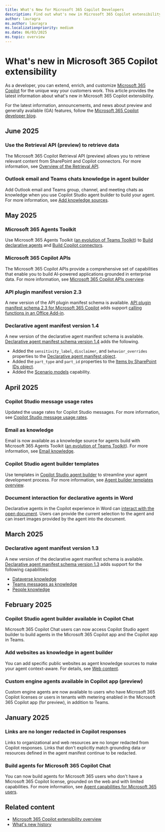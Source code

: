 ```yaml
---
title: What's New for Microsoft 365 Copilot Developers
description: Find out what's new in Microsoft 365 Copilot extensibility, including declarative agents, custom engine agents, connectors, Copilot APIs, and more.
author: lauragra
ms.author: lauragra
ms.localizationpriority: medium
ms.date: 06/03/2025
ms.topic: overview
---
```


# What's new in Microsoft 365 Copilot extensibility

As a developer, you can extend, enrich, and customize [Microsoft 365 Copilot](/microsoft-365-copilot/microsoft-365-copilot-overview) for the unique way your customers work. This article provides the latest information about what's new in Microsoft 365 Copilot extensibility.

For the latest information, announcements, and news about preview and generally available (GA) features, follow the [Microsoft 365 Copilot developer blog](https://devblogs.microsoft.com/microsoft365dev/category/microsoft-365-copilot/).

## June 2025

### Use the Retrieval API (preview) to retrieve data

The Microsoft 365 Copilot Retrieval API (preview) allows you to retrieve relevant content from SharePoint and Copilot connectors. For more information, see [Overview of the Retrieval API](/microsoft-365-copilot/extensibility/api-reference/retrieval-api-overview).

### Outlook email and Teams chats knowledge in agent builder

Add Outlook email and Teams group, channel, and meeting chats as knowledge when you use Copilot Studio agent builder to build your agent. For more information, see [Add knowledge sources](/microsoft-365-copilot/extensibility/copilot-studio-agent-builder-build).

## May 2025

### Microsoft 365 Agents Toolkit

Use Microsoft 365 Agents Toolkit ([an evolution of Teams Toolkit](https://aka.ms/M365AgentsToolkit)) to [Build declarative agents](/microsoft-365-copilot/extensibility/build-declarative-agents) and [Build Copilot connectors](build-your-first-connector.md).

### Microsoft 365 Copilot APIs

The Microsoft 365 Copilot APIs provide a comprehensive set of capabilities that enable you to build AI-powered applications grounded in enterprise data. For more information, see [Microsoft 365 Copilot APIs overview](copilot-apis-overview.md).

### API plugin manifest version 2.3

A new version of the API plugin manifest schema is available. [API plugin manifest schema 2.3 for Microsoft 365 Copilot](api-plugin-manifest-2.3.md) adds support [calling functions in an Office Add-in](build-api-plugins-local-office-api.md).

### Declarative agent manifest version 1.4

A new version of the declarative agent manifest schema is available. [Declarative agent manifest schema version 1.4](declarative-agent-manifest-1.4.md) adds the following.

- Added the `sensitivity_label`, `disclaimer`, and `behavior_overrides` properties to the [Declarative agent manifest object](declarative-agent-manifest-1.4.md#declarative-agent-manifest-object).
- Added the `part_type` and `part_id` properties to the [Items by SharePoint IDs object](declarative-agent-manifest-1.4.md#items-by-sharepoint-ids-object).
- Added the [Scenario models](declarative-agent-manifest-1.4.md#scenario-models-object) capability.

## April 2025

### Copilot Studio message usage rates

Updated the usage rates for Copilot Studio messages. For more information, see [Copilot Studio message usage rates](prerequisites.md#copilot-studio-message-usage-rates).

### Email as knowledge

Email is now available as a knowledge source for agents build with Microsoft 365 Agents Toolkit ([an evolution of Teams Toolkit](https://aka.ms/M365AgentsToolkit)). For more information, see [Email knowledge](knowledge-sources.md#email).

### Copilot Studio agent builder templates

Use templates in [Copilot Studio agent builder](copilot-studio-agent-builder.md) to streamline your agent development process. For more information, see [Agent builder templates overview](agent-builder-templates.md).

### Document interaction for declarative agents in Word

Declarative agents in the Copilot experience in Word can [interact with the open document](declarative-agent-document-interaction.md). Users can provide the current selection to the agent and can insert images provided by the agent into the document.

## March 2025

### Declarative agent manifest version 1.3

A new version of the declarative agent manifest schema is available. [Declarative agent manifest schema version 1.3](declarative-agent-manifest-1.3.md) adds support for the following capabilities:

- [Dataverse knowledge](knowledge-sources.md#dataverse)
- [Teams messages as knowledge](knowledge-sources.md#teams-messages)
- [People knowledge](knowledge-sources.md#people)

## February 2025

### Copilot Studio agent builder available in Copilot Chat

Microsoft 365 Copilot Chat users can now access Copilot Studio agent builder to build agents in the Microsoft 365 Copilot app and the Copilot app in Teams.

### Add websites as knowledge in agent builder

You can add specific public websites as agent knowledge sources to make your agent context-aware. For details, see [Web content](copilot-studio-agent-builder-build.md#web-content).

### Custom engine agents available in Copilot app (preview)

Custom engine agents are now available to users who have Microsoft 365 Copilot licenses or users in tenants with metering enabled in the Microsoft 365 Copilot app (for preview), in addition to Teams.

## January 2025

### Links are no longer redacted in Copilot responses

Links to organizational and web resources are no longer redacted from Copilot responses. Links that don't explicitly match grounding data or resources defined in the agent manifest continue to be redacted.

### Build agents for Microsoft 365 Copilot Chat

You can now build agents for Microsoft 365 users who don't have a Microsoft 365 Copilot license, grounded on the web and with limited capabilities. For more information, see [Agent capabilities for Microsoft 365 users](prerequisites.md#agent-capabilities-for-microsoft-365-users).

## Related content

- [Microsoft 365 Copilot extensibility overview](/microsoft-365-copilot/extensibility/)
- [What's new history](whats-new-history.md)
